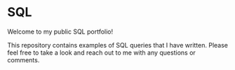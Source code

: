 # SQL
Welcome to my public SQL portfolio! 

This repository contains examples of SQL queries that I have written. Please feel free to take a look and reach out to me with any questions or comments.
